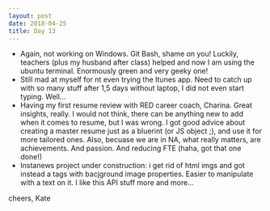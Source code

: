 ```yaml
---
layout: post
date: 2018-04-25
title: Day 13
---
```


* Again, not working on Windows. Git Bash, shame on you! Luckily, teachers (plus my husband after class) helped and now I am using the ubuntu terminal. Enormously green and very geeky one!
* Still mad at myself for nt even trying the Itunes app. Need to catch up with so many stuff after 1,5 days without laptop, I did not even start typing. Well...
* Having my first resume review with RED career coach, Charina. Great insights, really. I would not think, there can be anything new to add when it comes to resume, but I was wrong. I got good advice about creating a master resume just as a bluerint (or JS object ;), and use it for more tailored ones. Also, becuase we are in NA, what really matters, are achievements. And passion. And reducing FTE (haha, got that one done!)
* Instanews project under construction: i get rid of html imgs and got instead a tags with bacjground image properties. Easier to manipulate with a text on it. I like this API stuff more and more...

cheers,
Kate
